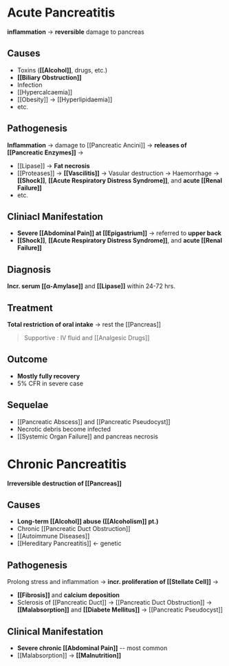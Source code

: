 # Acute Pancreatitis
**inflammation** -> **reversible** damage to pancreas

## Causes
- Toxins (**[[Alcohol]]**, drugs, etc.)
- **[[Biliary Obstruction]]**
- Infection
- [[Hypercalcaemia]]
- [[Obesity]] -> [[Hyperlipidaemia]]
- etc.

## Pathogenesis
**Inflammation** -> damage to [[Pancreatic Ancini]] -> **releases of [[Pancreatic Enzymes]]** -> 
- [[Lipase]] -> **Fat necrosis**
- [[Proteases]] -> **[[Vascilitis]]** -> Vasular destruction -> Haemorrhage -> **[[Shock]]**, **[[Acute Respiratory Distress Syndrome]]**, and **acute [[Renal Failure]]**
- etc.

## Cliniacl Manifestation
- **Severe [[Abdominal Pain]] at [[Epigastrium]]** -> referred to **upper back**
- **[[Shock]]**, **[[Acute Respiratory Distress Syndrome]]**, and **acute [[Renal Failure]]**

## Diagnosis
**Incr. serum [[α-Amylase]]** and **[[Lipase]]** within 24-72 hrs.

## Treatment
**Total restriction of oral intake** -> rest the [[Pancreas]]
> Supportive : IV fluid and [[Analgesic Drugs]]

## Outcome
- **Mostly fully recovery**
- 5% CFR in severe case

## Sequelae
- [[Pancreatic Abscess]] and [[Pancreatic Pseudocyst]]
- Necrotic debris become infected
- [[Systemic Organ Failure]] and pancreas necrosis

# Chronic Pancreatitis
**Irreversible destruction of [[Pancreas]]**

## Causes
- **Long-term [[Alcohol]] abuse ([[Alcoholism]] pt.)** 
- Chronic [[Pancreatic Duct Obstruction]]
- [[Autoimmune Diseases]]
- [[Hereditary Pancreatitis]] <- genetic

## Pathogenesis
Prolong stress and inflammation -> **incr. proliferation of [[Stellate Cell]]** -> 
- **[[Fibrosis]]** and **calcium deposition**
- Sclerosis of [[Pancreatic Duct]] -> [[Pancreatic Duct Obstruction]] 
-> **[[Malabsorption]]** and **[[Diabete Mellitus]]**
-> [[Pancreatic Pseudocyst]]

## Clinical Manifestation
- **Severe chronic [[Abdominal Pain]]** -- most common
- [[Malabsorption]] -> **[[Malnutrition]]**